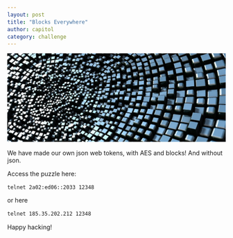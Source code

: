 ```yaml
---
layout: post
title: "Blocks Everywhere"
author: capitol
category: challenge
---
```

![blocks](/images/blocks.jpg)

We have made our own json web tokens, with AES and blocks! And without json.

Access the puzzle here:

```bash
telnet 2a02:ed06::2033 12348
```

or here

```bash
telnet 185.35.202.212 12348
```

Happy hacking!